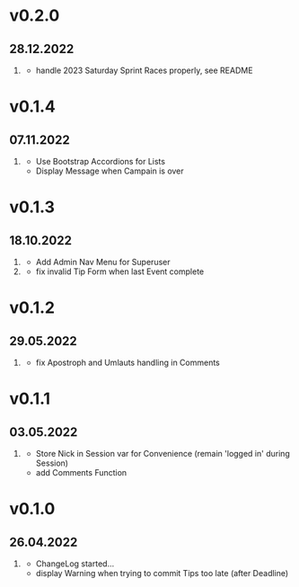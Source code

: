 # v0.2.0
##  28.12.2022

1. [](#new)
    * handle 2023 Saturday Sprint Races properly, see README

# v0.1.4
##  07.11.2022

1. [](#new)
    * Use Bootstrap Accordions for Lists
    * Display Message when Campain is over

# v0.1.3
##  18.10.2022

1. [](#new)
    * Add Admin Nav Menu for Superuser
2. [](#bugfix)
    * fix invalid Tip Form when last Event complete

# v0.1.2
##  29.05.2022

1. [](#bugfix)
    * fix Apostroph and Umlauts handling in Comments

# v0.1.1
##  03.05.2022

1. [](#new)
    * Store Nick in Session var for Convenience (remain 'logged in' during Session)
    * add Comments Function

# v0.1.0
##  26.04.2022

1. [](#new)
    * ChangeLog started...
    * display Warning when trying to commit Tips too late (after Deadline)
